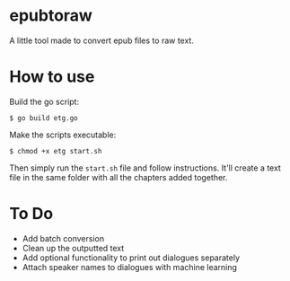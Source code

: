 # epubtoraw
A little tool made to convert epub files to raw text.


# How to use

Build the go script:
```
$ go build etg.go
```
Make the scripts executable:

```
$ chmod +x etg start.sh
```

Then simply run the `start.sh` file and follow instructions. It'll create a text file in the same folder with all the chapters added together.


# To Do
- Add batch conversion
- Clean up the outputted text
- Add optional functionality to print out dialogues separately
- Attach speaker names to dialogues with machine learning

